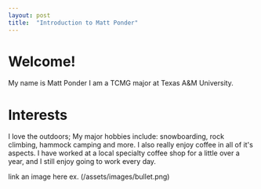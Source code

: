 ```yaml
---
layout: post
title:  "Introduction to Matt Ponder"
---
```


# Welcome!

My name is Matt Ponder
I am a TCMG major at Texas A&M University.

# Interests

I love the outdoors; My major hobbies include: snowboarding, rock climbing, 
hammock camping and more.
I also really enjoy coffee in all of it's aspects. I have worked at a local 
specialty coffee shop for a little over a year, and I still enjoy going to 
work every day.

link an image here ex. (/assets/images/bullet.png)
